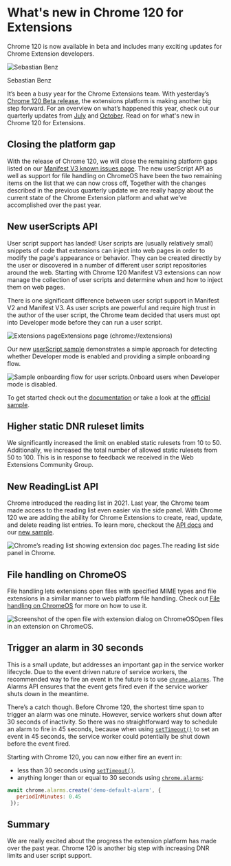 # What's new in Chrome 120 for Extensions 

Chrome 120 is now available in beta and includes many exciting updates for Chrome Extension developers.



![Sebastian Benz](https://web.dev/images/authors/sebastianbenz.jpg)

Sebastian Benz



It’s been a busy year for the Chrome Extensions team. With yesterday’s [Chrome 120 Beta release](https://developer.chrome.com/blog/chrome-120-beta), the extensions platform is making another big step forward. For an overview on what’s happened this year, check out our quarterly updates from [July](https://developer.chrome.com/blog/extension-news-july-2023) and [October](https://developer.chrome.com/blog/extension-news-october-2023). Read on for what's new in Chrome 120 for Extensions.

## Closing the platform gap

With the release of Chrome 120, we will close the remaining platform gaps listed on our [Manifest V3 known issues page](https://developer.chrome.com/docs/extensions/migrating/known-issues). The new userScript API as well as support for file handling on ChromeOS have been the two remaining items on the list that we can now cross off, Together with the changes described in the previous quarterly update we are really happy about the current state of the Chrome Extension platform and what we’ve accomplished over the past year.

## New userScripts API

User script support has landed! User scripts are (usually relatively small) snippets of code that extensions can inject into web pages in order to modify the page's appearance or behavior. They can be created directly by the user or discovered in a number of different user script repositories around the web. Starting with Chrome 120 Manifest V3 extensions can now manage the collection of user scripts and determine when and how to inject them on web pages.

There is one significant difference between user script support in Manifest V2 and Manifest V3. As user scripts are powerful and require high trust in the author of the user script, the Chrome team decided that users must opt into Developer mode before they can run a user script.

![Extensions page](https://developer.chrome.com/static/blog/chrome-120-beta-whats-new-for-extensions/image/extensions-page-df77624dbaf7e.png)Extensions page (chrome://extensions)

Our new [userScript sample](https://github.com/GoogleChrome/chrome-extensions-samples/tree/main/api-samples/userScripts) demonstrates a simple approach for detecting whether Developer mode is enabled and providing a simple onboarding flow.

![Sample onboarding flow for user scripts.](https://developer.chrome.com/static/blog/chrome-120-beta-whats-new-for-extensions/image/sample-onboarding-flow-u-cd28bdd7c186a.png)Onboard users when Developer mode is disabled.

To get started check out the [documentation](https://developer.chrome.com/docs/extensions/reference/userScripts) or take a look at the [official sample](https://github.com/GoogleChrome/chrome-extensions-samples/tree/main/api-samples/userScripts).

## Higher static DNR ruleset limits

We significantly increased the limit on enabled static rulesets from 10 to 50. Additionally, we increased the total number of allowed static rulesets from 50 to 100. This is in response to feedback we received in the Web Extensions Community Group.

## New ReadingList API

Chrome introduced the reading list in 2021. Last year, the Chrome team made access to the reading list even easier via the side panel. With Chrome 120 we are adding the ability for Chrome Extensions to create, read, update, and delete reading list entries. To learn more, checkout the [API docs](https://developer.chrome.com/docs/extensions/reference/readingList) and our [new sample](https://github.com/GoogleChrome/chrome-extensions-samples/tree/main/api-samples/readingList).

![Chrome’s reading list showing extension doc pages.](https://developer.chrome.com/static/blog/chrome-120-beta-whats-new-for-extensions/image/chromes-reading-list-sho-e4bf148564009.png)The reading list side panel in Chrome.

## File handling on ChromeOS

File handling lets extensions open files with specified MIME types and file extensions in a similar manner to web platform file handling. Check out [File handling on ChromeOS](https://developer.chrome.com/docs/extensions/mv3/file_handling) for more on how to use it.

![Screenshot of the open file with extension dialog on ChromeOS](https://developer.chrome.com/static/blog/chrome-120-beta-whats-new-for-extensions/image/screenshot-the-open-file-99fed57d1a582.png)Open files in an extension on ChromeOS.

## Trigger an alarm in 30 seconds

This is a small update, but addresses an important gap in the service worker lifecycle. Due to the event driven nature of service workers, the recommended way to fire an event in the future is to use [`chrome.alarms`](https://developer.chrome.com/docs/extensions/reference/alarms). The Alarms API ensures that the event gets fired even if the service worker shuts down in the meantime.

There’s a catch though. Before Chrome 120, the shortest time span to trigger an alarm was one minute. However, service workers shut down after 30 seconds of inactivity. So there was no straightforward way to schedule an alarm to fire in 45 seconds, because when using [`setTimeout()`](https://developer.mozilla.org//docs/Web/API/setTimeout) to set an event in 45 seconds, the service worker could potentially be shut down before the event fired.

Starting with Chrome 120, you can now either fire an event in:

- less than 30 seconds using [`setTimeout()`](https://developer.mozilla.org//docs/Web/API/setTimeout).
- anything longer than or equal to 30 seconds using [`chrome.alarms`](https://developer.chrome.com/docs/extensions/reference/alarms):

```js
await chrome.alarms.create('demo-default-alarm', {
   periodInMinutes: 0.45
 });
```

## Summary

We are really excited about the progress the extension platform has made over the past year. Chrome 120 is another big step with increasing DNR limits and user script support.

